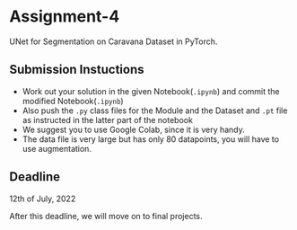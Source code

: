 # Assignment-4
UNet for Segmentation on Caravana Dataset in PyTorch.

## Submission Instuctions

* Work out your solution in the given Notebook(```.ipynb```) and commit the modified Notebook(```.ipynb```)
* Also push the ```.py``` class files for the Module and the Dataset and ```.pt``` file as instructed in the latter part of the notebook
* We suggest you to use Google Colab, since it is very handy.
* The data file is very large but has only 80 datapoints, you will have to use augmentation.

## Deadline
12th of July, 2022

After this deadline, we will move on to final projects.
